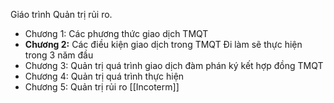 Giáo trình Quản trị rủi ro.
- Chương 1: Các phương thức giao dịch TMQT
- **Chương 2:** Các điều kiện giao dịch trong TMQT
	Đi làm sẽ thực hiện trong 3 năm đầu
- Chương 3: Quản trị quá trình giao dịch đàm phán ký kết hợp đồng TMQT
- Chương 4: Quản trị quá trình thực hiện
- Chương 5: Quản trị rủi ro
[[Incoterm]] 